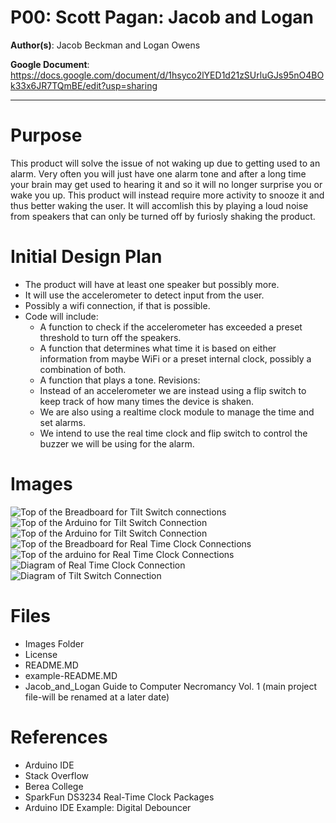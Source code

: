 # P00: Scott Pagan: Jacob and Logan

**Author(s)**: Jacob Beckman and Logan Owens

**Google Document**: https://docs.google.com/document/d/1hsyco2lYED1d21zSUrluGJs95nO4BOk33x6JR7TQmBE/edit?usp=sharing

---
# Purpose
This product will solve the issue of not waking up due to getting used to an alarm. Very often you will just have one alarm tone and after a long time your brain may get used to hearing it and so it will no longer surprise you or wake you up. This product will instead require more activity to snooze it and thus better waking the user. It will accomlish this by playing a loud noise from speakers that can only be turned off by furiosly shaking the product.

# Initial Design Plan
- The product will have at least one speaker but possibly more. 
- It will use the accelerometer to detect input from the user.
- Possibly a wifi connection, if that is possible.
- Code will include:
  - A function to check if the accelerometer has exceeded a preset threshold to turn off the speakers.
  - A function that determines what time it is based on either information from maybe WiFi or a preset internal clock, possibly a combination of both.
  - A function that plays a tone.
  Revisions:
  - Instead of an accelerometer we are instead using a flip switch to keep track of how many times the device is shaken.
  - We are also using a realtime clock module to manage the time and set alarms.
  - We intend to use the real time clock and flip switch to control the buzzer we will be using for the alarm.
 
 # Images

 ![Top of the Breadboard for Tilt Switch connections](images/picture1.jpg)
 ![Top of the Arduino for Tilt Switch Connection](images/picture2.jpg)
 ![Top of the Arduino for Tilt Switch Connection](images/picture3.jpg)
 ![Top of the Breadboard for Real Time Clock Connections](images/picture6jpg)
 ![Top of the arduino for Real Time Clock Connections](images/picture7.jpg)
 ![Diagram of Real Time Clock Connection](images/deadonrtc-example-circuit_bb.png)
 ![Diagram of Tilt Switch Connection](images/force__flex_tiltarduinolay.gif)
  
# Files
- Images Folder
- License
- README.MD
- example-README.MD
- Jacob_and_Logan Guide to Computer Necromancy Vol. 1 (main project file-will be renamed at a later date)

# References
- Arduino IDE 
- Stack Overflow
- Berea College
- SparkFun DS3234 Real-Time Clock Packages
- Arduino IDE Example: Digital Debouncer
